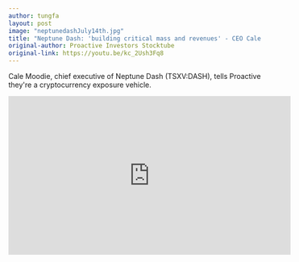 ```yaml
---
author: tungfa
layout: post
image: "neptunedashJuly14th.jpg"
title: "Neptune Dash: 'building critical mass and revenues' - CEO Cale Moodie"
original-author: Proactive Investors Stocktube
original-link: https://youtu.be/kc_2Ush3Fq8
---
```




Cale Moodie, chief executive of Neptune Dash (TSXV:DASH), tells Proactive they're a cryptocurrency exposure vehicle.

<iframe width="560" height="315" src="https://www.youtube.com/embed/kc_2Ush3Fq8" frameborder="0" allow="autoplay; encrypted-media" allowfullscreen></iframe>